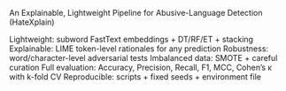 An Explainable, Lightweight Pipeline for Abusive-Language Detection (HateXplain)

Lightweight: subword FastText embeddings + DT/RF/ET + stacking
Explainable: LIME token-level rationales for any prediction
Robustness: word/character-level adversarial tests
Imbalanced data: SMOTE + careful curation
Full evaluation: Accuracy, Precision, Recall, F1, MCC, Cohen’s κ with k-fold CV
Reproducible: scripts + fixed seeds + environment file
